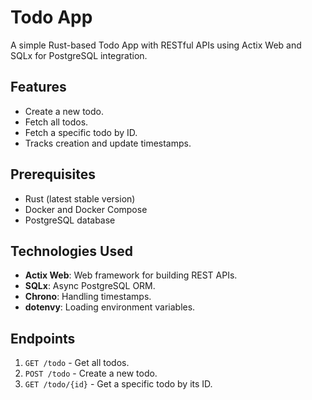 # Todo App

A simple Rust-based Todo App with RESTful APIs using Actix Web and SQLx for PostgreSQL integration.

## Features
- Create a new todo.
- Fetch all todos.
- Fetch a specific todo by ID.
- Tracks creation and update timestamps.

## Prerequisites
- Rust (latest stable version)
- Docker and Docker Compose
- PostgreSQL database

## Technologies Used
- **Actix Web**: Web framework for building REST APIs.
- **SQLx**: Async PostgreSQL ORM.
- **Chrono**: Handling timestamps.
- **dotenvy**: Loading environment variables.

## Endpoints
1. `GET /todo` - Get all todos.
2. `POST /todo` - Create a new todo.
3. `GET /todo/{id}` - Get a specific todo by its ID.
